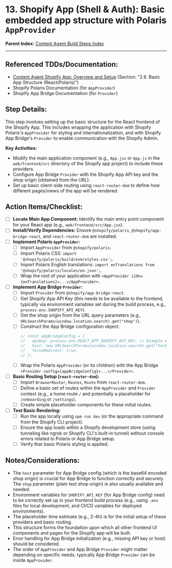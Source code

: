 # 13. Shopify App (Shell & Auth): Basic embedded app structure with Polaris `AppProvider`

**Parent Index:** [Content Agent Build Steps Index](index.md)

---

## Referenced TDDs/Documentation:
*   [Content Agent Shopify App: Overview and Setup](../../jules/shopify-app/jules.app-overview-and-setup.md) (Section: "2.6. Basic App Structure (React/Polaris)")
*   Shopify Polaris Documentation (for `AppProvider`)
*   Shopify App Bridge Documentation (for `Provider`)

## Step Details:
This step involves setting up the basic structure for the React frontend of the Shopify App. This includes wrapping the application with Shopify Polaris's `AppProvider` for styling and internationalization, and with Shopify App Bridge's `Provider` to enable communication with the Shopify Admin.

**Key Activities:**
*   Modify the main application component (e.g., `App.jsx` or `App.js` in the `web/frontend/src` directory of the Shopify app project) to include these providers.
*   Configure App Bridge `Provider` with the Shopify App API key and the shop origin (obtained from the URL).
*   Set up basic client-side routing using `react-router-dom` to define how different pages/views of the app will be rendered.

## Action Items/Checklist:
- [ ] **Locate Main App Component:** Identify the main entry point component for your React app (e.g., `web/frontend/src/App.jsx`).
- [ ] **Install/Verify Dependencies:** Ensure `@shopify/polaris`, `@shopify/app-bridge-react`, and `react-router-dom` are installed.
- [ ] **Implement Polaris `AppProvider`:**
    - [ ] Import `AppProvider` from `@shopify/polaris`.
    - [ ] Import Polaris CSS: `import '@shopify/polaris/build/esm/styles.css';`.
    - [ ] Import Polaris English translations: `import enTranslations from '@shopify/polaris/locales/en.json';`.
    - [ ] Wrap the root of your application with `<AppProvider i18n={enTranslations}>...</AppProvider>`.
- [ ] **Implement App Bridge `Provider`:**
    - [ ] Import `Provider` from `@shopify/app-bridge-react`.
    - [ ] Get Shopify App API Key (this needs to be available to the frontend, typically via environment variables set during the build process, e.g., `process.env.SHOPIFY_API_KEY`).
    - [ ] Get the shop origin from the URL query parameters (e.g., `URLSearchParams(window.location.search).get("shop")`).
    - [ ] Construct the App Bridge configuration object:
        ```javascript
        // const appBridgeConfig = {
        //   apiKey: process.env.REACT_APP_SHOPIFY_API_KEY, // Example environment variable
        //   host: new URLSearchParams(window.location.search).get("host"),
        //   forceRedirect: true,
        // };
        ```
    - [ ] Wrap the Polaris `AppProvider` (or its children) with the App Bridge `<Provider config={appBridgeConfig}>...</Provider>`.
- [ ] **Basic Routing Setup (`react-router-dom`):**
    - [ ] Import `BrowserRouter`, `Routes`, `Route` from `react-router-dom`.
    - [ ] Define a basic set of routes within the `AppProvider` and `Provider` context (e.g., a home route `/` and potentially a placeholder for `/onboarding` or `/settings`).
    - [ ] Create simple placeholder components for these initial routes.
- [ ] **Test Basic Rendering:**
    - [ ] Run the app locally using `npm run dev` (or the appropriate command from the Shopify CLI project).
    - [ ] Ensure the app loads within a Shopify development store (using tunneling like ngrok or Shopify CLI's built-in tunnel) without console errors related to Polaris or App Bridge setup.
    - [ ] Verify that basic Polaris styling is applied.

## Notes/Considerations:
*   The `host` parameter for App Bridge config (which is the base64 encoded shop origin) is crucial for App Bridge to function correctly and securely. The `shop` parameter (plain text shop origin) is also usually available and needed.
*   Environment variables for `SHOPIFY_API_KEY` (for App Bridge config) need to be correctly set up in your frontend build process (e.g., using `.env` files for local development, and CI/CD variables for deployed environments).
*   The placeholder time estimate (e.g., 2-4h) is for the initial setup of these providers and basic routing.
*   This structure forms the foundation upon which all other frontend UI components and pages for the Shopify app will be built.
*   Error handling for App Bridge initialization (e.g., missing API key or host) should be considered.
*   The order of `AppProvider` and App Bridge `Provider` might matter depending on specific needs; typically App Bridge `Provider` can be inside `AppProvider`.
